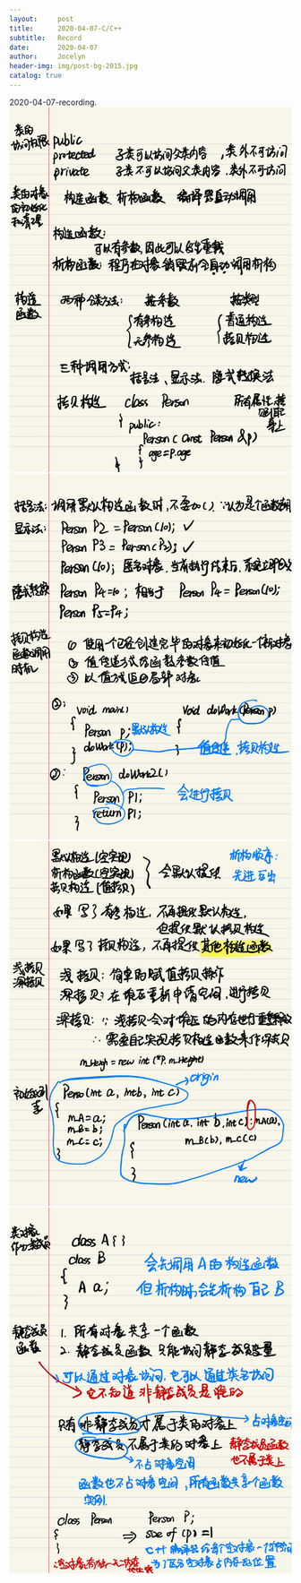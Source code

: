 ```yaml
---
layout:     post
title:      2020-04-07-C/C++
subtitle:   Record
date:       2020-04-07
author:     Jocelyn
header-img: img/post-bg-2015.jpg
catalog: true
---
```



2020-04-07-recording.
![avatar](2020-04-07-2.jpg)
![avatar](2020-04-07-3.jpg)
![avatar](2020-04-07-4.jpg)
![avatar](2020-04-07-5.jpg)
